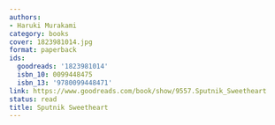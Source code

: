 ```yaml
---
authors:
- Haruki Murakami
category: books
cover: 1823981014.jpg
format: paperback
ids:
  goodreads: '1823981014'
  isbn_10: 0099448475
  isbn_13: '9780099448471'
link: https://www.goodreads.com/book/show/9557.Sputnik_Sweetheart
status: read
title: Sputnik Sweetheart
---
```

